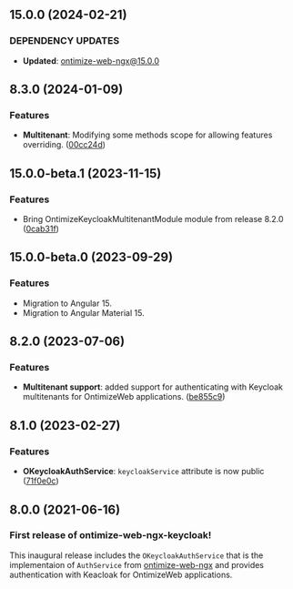 ## 15.0.0 (2024-02-21)
### DEPENDENCY UPDATES
* **Updated**: ontimize-web-ngx@15.0.0

## 8.3.0 (2024-01-09)
### Features
* **Multitenant**: Modifying some methods scope for allowing features overriding. ([00cc24d](https://github.com/OntimizeWeb/ontimize-web-ngx-keycloak/commit/00cc24d9e8169b7e227d5959eaa29fa9d203e324))

## 15.0.0-beta.1 (2023-11-15)
### Features
* Bring OntimizeKeycloakMultitenantModule module from release 8.2.0 ([0cab31f](https://github.com/OntimizeWeb/ontimize-web-ngx-keycloak/commit/0cab31f))

## 15.0.0-beta.0 (2023-09-29)
### Features
* Migration to Angular 15.
* Migration to Angular Material 15.

## 8.2.0 (2023-07-06)
### Features
* **Multitenant support**: added support for authenticating with Keycloak multitenants for OntimizeWeb applications. ([be855c9](https://github.com/OntimizeWeb/ontimize-web-ngx-keycloak/commit/be855c93116812388346fdf451081b2cf65bc717))

## 8.1.0 (2023-02-27)
### Features
* **OKeycloakAuthService**: `keycloakService` attribute is now public ([71f0e0c](https://github.com/OntimizeWeb/ontimize-web-ngx-keycloak/commit/71f0e0c))

## 8.0.0 (2021-06-16)
### First release of ontimize-web-ngx-keycloak!

This inaugural release includes the `OKeycloakAuthService` that is the implementaion of `AuthService` from [ontimize-web-ngx](https://github.com/OntimizeWeb/ontimize-web-ngx) and provides authentication with Keacloak for OntimizeWeb applications.
